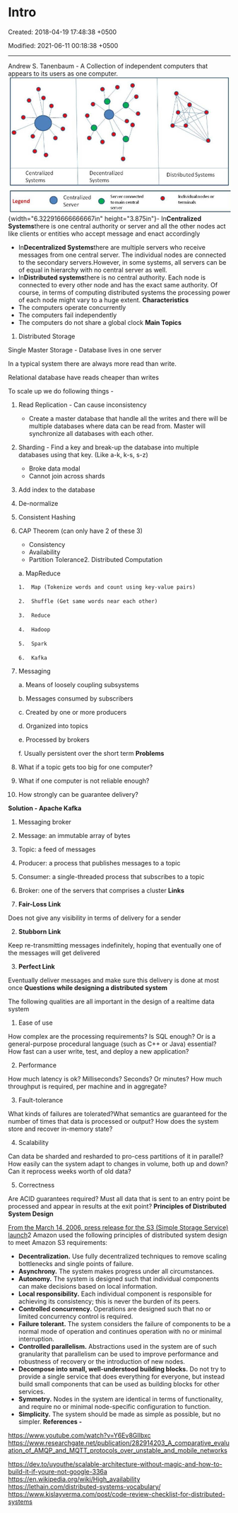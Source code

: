 # Intro

Created: 2018-04-19 17:48:38 +0500

Modified: 2021-06-11 00:18:38 +0500

---

Andrew S. Tanenbaum - A Collection of independent computers that appears to its users as one computer.
![Centralized Systems Legend Decentralized Systems Server connected Centralized to main central Server server Distributed Systems Individual nodes or terminals ](media/Intro-image1.jpg){width="6.322916666666667in" height="3.875in"}-   In**Centralized Systems**there is one central authority or server and all the other nodes act like clients or entities who accept message and enact accordingly
-   In**Decentralized Systems**there are multiple servers who receive messages from one central server. The individual nodes are connected to the secondary servers.However, in some systems, all servers can be of equal in hierarchy with no central server as well.
-   In**Distributed systems**there is no central authority. Each node is connected to every other node and has the exact same authority. Of course, in terms of computing distributed systems the processing power of each node might vary to a huge extent.
**Characteristics**
-   The computers operate concurrently
-   The computers fail independently
-   The computers do not share a global clock
**Main Topics**

1.  Distributed Storage

Single Master Storage - Database lives in one server

In a typical system there are always more read than write.

Relational database have reads cheaper than writes

To scale up we do following things -

1.  Read Replication - Can cause inconsistency
    -   Create a master database that handle all the writes and there will be multiple databases where data can be read from. Master will synchronize all databases with each other.

2.  Sharding - Find a key and break-up the database into multiple databases using that key. (Like a-k, k-s, s-z)
    -   Broke data modal
    -   Cannot join across shards

3.  Add index to the database

4.  De-normalize

5.  Consistent Hashing

6.  CAP Theorem (can only have 2 of these 3)
    -   Consistency
    -   Availability
    -   Partition Tolerance2.  Distributed Computation

    a.  MapReduce

        1.  Map (Tokenize words and count using key-value pairs)

        2.  Shuffle (Get same words near each other)

        3.  Reduce

        4.  Hadoop

        5.  Spark

        6.  Kafka

3.  Messaging

    a.  Means of loosely coupling subsystems

    b.  Messages consumed by subscribers

    c.  Created by one or more producers

    d.  Organized into topics

    e.  Processed by brokers

    f.  Usually persistent over the short term
**Problems**

1.  What if a topic gets too big for one computer?

2.  What if one computer is not reliable enough?

3.  How strongly can be guarantee delivery?

**Solution - Apache Kafka**

1.  Messaging broker

2.  Message: an immutable array of bytes

3.  Topic: a feed of messages

4.  Producer: a process that publishes messages to a topic

5.  Consumer: a single-threaded process that subscribes to a topic

6.  Broker: one of the servers that comprises a cluster
**Links**

1.  **Fair-Loss Link**

Does not give any visibility in terms of delivery for a sender

2.  **Stubborn Link**

Keep re-transmitting messages indefinitely, hoping that eventually one of the messages will get delivered

3.  **Perfect Link**

Eventually deliver messages and make sure this delivery is done at most once
**Questions while designing a distributed system**

The following qualities are all important in the design of a realtime data system

1.  Ease of use

How complex are the processing requirements? Is SQL enough? Or is a general-purpose procedural language (such as C++ or Java) essential? How fast can a user write, test, and deploy a new application?

2.  Performance

How much latency is ok? Milliseconds? Seconds? Or minutes? How much throughput is required, per machine and in aggregate?

3.  Fault-tolerance

What kinds of failures are tolerated?What semantics are guaranteed for the number of times that data is processed or output? How does the system store and recover in-memory state?

4.  Scalability

Can data be sharded and resharded to pro-cess partitions of it in parallel? How easily can the system adapt to changes in volume, both up and down?Can it reprocess weeks worth of old data?

5.  Correctness

Are ACID guarantees required? Must all data that is sent to an entry point be processed and appear in results at the exit point?
**Principles of Distributed System Design**

[From the March 14, 2006, press release for the S3 (Simple Storage Service) launch](https://press.aboutamazon.com/news-releases/news-release-details/amazon-web-services-launches-amazon-s3-simple-storage-service)2
Amazon used the following principles of distributed system design to meet Amazon S3 requirements:
-   **Decentralization.** Use fully decentralized techniques to remove scaling bottlenecks and single points of failure.
-   **Asynchrony.** The system makes progress under all circumstances.
-   **Autonomy.** The system is designed such that individual components can make decisions based on local information.
-   **Local responsibility.** Each individual component is responsible for achieving its consistency; this is never the burden of its peers.
-   **Controlled concurrency.** Operations are designed such that no or limited concurrency control is required.
-   **Failure tolerant.** The system considers the failure of components to be a normal mode of operation and continues operation with no or minimal interruption.
-   **Controlled parallelism.** Abstractions used in the system are of such granularity that parallelism can be used to improve performance and robustness of recovery or the introduction of new nodes.
-   **Decompose into small, well-understood building blocks.** Do not try to provide a single service that does everything for everyone, but instead build small components that can be used as building blocks for other services.
-   **Symmetry.** Nodes in the system are identical in terms of functionality, and require no or minimal node-specific configuration to function.
-   **Simplicity.** The system should be made as simple as possible, but no simpler.
**References -**

<https://www.youtube.com/watch?v=Y6Ev8GIlbxc>
<https://www.researchgate.net/publication/282914203_A_comparative_evaluation_of_AMQP_and_MQTT_protocols_over_unstable_and_mobile_networks>

<https://dev.to/uyouthe/scalable-architecture-without-magic-and-how-to-build-it-if-youre-not-google-336a>
<https://en.wikipedia.org/wiki/High_availability>
<https://lethain.com/distributed-systems-vocabulary/>
<https://www.kislayverma.com/post/code-review-checklist-for-distributed-systems>

